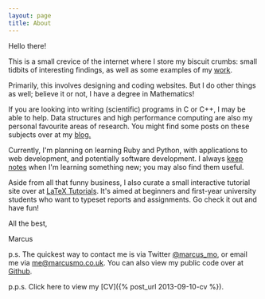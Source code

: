 ```yaml
---
layout: page
title: About
---
```


Hello there! 

This is a small crevice of the internet where I store my biscuit crumbs: small tidbits of interesting findings, as well as some examples of my [work](/work).

Primarily, this involves designing and coding websites. But I do other things as well; believe it or not, I have a degree in Mathematics!

If you are looking into writing (scientific) programs in C or C++, I may be able to help. Data structures and high performance computing are also my personal favourite areas of research. You might find some posts on these subjects over at my [blog.](/)

Currently, I'm planning on learning Ruby and Python, with applications to web development, and potentially software development. I always [keep notes](https://github.com/gobbledygook88/Notes-On) when I'm learning something new; you may also find them useful.

Aside from all that funny business, I also curate a small interactive tutorial site over at [LaTeX Tutorials](http://latextutorials.co.uk). It's aimed at beginners and first-year university students who want to typeset reports and assignments. Go check it out and have fun!

All the best,

Marcus

p.s. The quickest way to contact me is via Twitter [@marcus_mo](https://twitter.com/marcus_mo), or email me via [me@marcusmo.co.uk](mailto:me@marcusmo.co.uk). You can also view my public code over at [Github](https://github.com/gobbledygook88/).

p.p.s. Click here to view my [CV]({% post_url 2013-09-10-cv %}).
